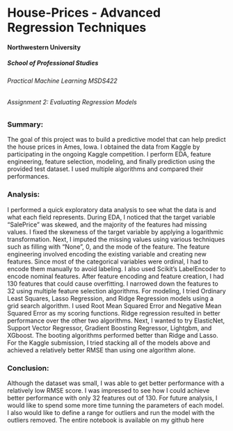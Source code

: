 # House-Prices - Advanced Regression Techniques
#### Northwestern University
##### School of Professional Studies
###### Practical Machine Learning MSDS422
###### Assignment 2: Evaluating Regression Models


### Summary: 

The goal of this project was to build a predictive model that can help predict the house prices in Ames, Iowa. I obtained the data from Kaggle by participating in the ongoing Kaggle competition. I perform EDA, feature engineering, feature selection, modeling, and finally prediction using the provided test dataset. I used multiple algorithms and compared their performances. 

### Analysis: 

I performed a quick exploratory data analysis to see what the data is and what each field represents. During EDA, I noticed that the target variable “SalePrice” was skewed, and the majority of the features had missing values. I fixed the skewness of the target variable by applying a logarithmic transformation. Next, I imputed the missing values using various techniques such as filling with “None”, 0, and the mode of the feature. 
The feature engineering involved encoding the existing variable and creating new features. Since most of the categorical variables were ordinal, I had to encode them manually to avoid labeling. I also used Scikit’s LabelEncoder to encode nominal features. After feature encoding and feature creation, I had 130 features that could cause overfitting. I narrowed down the features to 32 using multiple feature selection algorithms. 
For modeling, I tried Ordinary Least Squares, Lasso Regression, and Ridge Regression models using a grid search algorithm. I used Root Mean Squared Error and Negative Mean Squared Error as my scoring functions. Ridge regression resulted in better performance over the other two algorithms. Next, I wanted to try ElasticNet, Support Vector Regressor, Gradient Boosting Regressor, Lightgbm, and XGboost. The booting algorithms performed better than Ridge and Lasso. For the Kaggle submission, I tried stacking all of the models above and achieved a relatively better RMSE than using one algorithm alone. 

### Conclusion: 

Although the dataset was small, I was able to get better performance with a relatively low RMSE score. I was impressed to see how I could achieve better performance with only 32 features out of 130. For future analysis, I would like to spend some more time tunning the parameters of each model. I also would like to define a range for outliers and run the model with the outliers removed. 
The entire notebook is available on my github here
